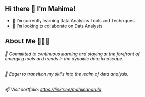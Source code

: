## Hi there 👋 I'm Mahima!

- 🌱 I’m currently learning Data Analytics Tools and Techniques
- 👯 I’m looking to collaborate on Data Analysts

## About Me 🙋🏽‍♂️
###### 💬 Committed to continuous learning and staying at the forefront of emerging tools and trends in the dynamic data landscape.
###### 🔭 Eager to transition my skills into the realm of data analysis.
###### 📫 Visit portfolio: https://linktr.ee/mahimanarula

<!--
**mahimanarula777/mahimanarula777** is a ✨ _special_ ✨ repository because its `README.md` (this file) appears on your GitHub profile.
- 🤔 I’m looking for help with ...
- 🔭 I’m currently working on ...
- 😄 Pronouns: ...
- ⚡ Fun fact: ...
-->
